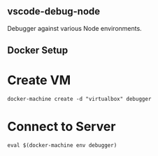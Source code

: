 ## vscode-debug-node
Debugger against various Node environments.

## Docker Setup

# Create VM
`docker-machine create -d "virtualbox" debugger`

# Connect to Server
`eval $(docker-machine env debugger)`

